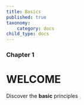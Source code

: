 ```yaml
---
title: Basics
published: true
taxonomy:
    category: docs
child_type: docs
---
```


### Chapter 1

# WELCOME

Discover the **basic** principles
